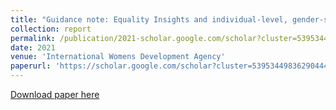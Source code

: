 ```yaml
---
title: "Guidance note: Equality Insights and individual-level, gender-sensitive measurement of multidimensional poverty and inequality"
collection: report
permalink: /publication/2021-scholar.google.com/scholar?cluster=5395344983629044437&hl=en&oi=scholarr
date: 2021
venue: 'International Womens Development Agency'
paperurl: 'https://scholar.google.com/scholar?cluster=5395344983629044437&hl=en&oi=scholarr'
---
```

[Download paper here](https://scholar.google.com/scholar?cluster=5395344983629044437&hl=en&oi=scholarr)
